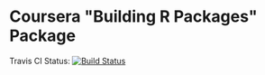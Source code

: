 # Coursera "Building R Packages" Package

Travis CI Status: <!-- badges: start -->
[![Build Status](https://travis-ci.com/marshallm94/assignmentr.svg?branch=master)](https://travis-ci.com/marshallm94/assignmentr)
<!-- badges: end -->
